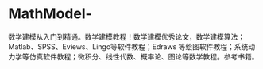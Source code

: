 # MathModel-
数学建模从入门到精通。数学建模教程！数学建模优秀论文，数学建模算法；Matlab、SPSS、Eviews、Lingo等软件教程；Edraws 等绘图软件教程；系统动力学等仿真软件教程；微积分、线性代数、概率论、图论等数学教程。参考书籍。

